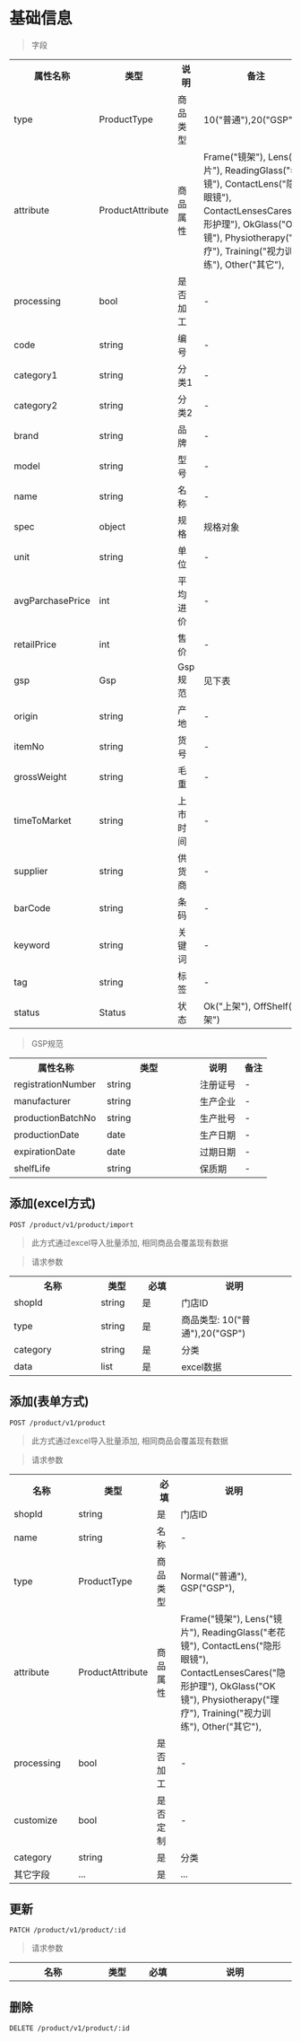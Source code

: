 # 基础信息

> 字段

<table>
    <tr>
        <th style="width:150px;">属性名称</th>
        <th style="width:150px;">类型</th>
        <th>说明</th>
        <th>备注</th>
    </tr>
    <tr>
        <td>type</td>
        <td>ProductType</td>
        <td>商品类型</td>
        <td>10("普通"),20("GSP")</td>
    </tr>
    <tr>
        <td>attribute</td>
        <td>ProductAttribute</td>
        <td>商品属性</td>
        <td>
            Frame("镜架"),
            Lens("镜片"),
            ReadingGlass("老花镜"),
            ContactLens("隐形眼镜"),
            ContactLensesCares("隐形护理"),
            OkGlass("OK镜"),
            Physiotherapy("理疗"),
            Training("视力训练"),
            Other("其它"),
        </td>
    </tr>
    <tr>
        <td>processing</td>
        <td>bool</td>
        <td>是否加工</td>
        <td>-</td>
    </tr>
    <tr>
        <td>code</td>
        <td>string</td>
        <td>编号</td>
        <td>-</td>
    </tr>
    <tr>
        <td>category1</td>
        <td>string</td>
        <td>分类1</td>
        <td>-</td>
    </tr>
    <tr>
        <td>category2</td>
        <td>string</td>
        <td>分类2</td>
        <td>-</td>
    </tr>
    <tr>
        <td>brand</td>
        <td>string</td>
        <td>品牌</td>
        <td>-</td>
    </tr>
    <tr>
        <td>model</td>
        <td>string</td>
        <td>型号</td>
        <td>-</td>
    </tr>
    <tr>
        <td>name</td>
        <td>string</td>
        <td>名称</td>
        <td>-</td>
    </tr>
    <tr>
        <td>spec</td>
        <td>object</td>
        <td>规格</td>
        <td>规格对象</td>
    </tr>
    <tr>
        <td>unit</td>
        <td>string</td>
        <td>单位</td>
        <td>-</td>
    </tr>
    <tr>
        <td>avgParchasePrice</td>
        <td>int</td>
        <td>平均进价</td>
        <td>-</td>
    </tr>
    <tr>
        <td>retailPrice</td>
        <td>int</td>
        <td>售价</td>
        <td>-</td>
    </tr>
    <tr>
        <td>gsp</td>
        <td>Gsp</td>
        <td>Gsp规范</td>
        <td>见下表</td>
    </tr>
    <tr>
        <td>origin</td>
        <td>string</td>
        <td>产地</td>
        <td>-</td>
    </tr>
    <tr>
        <td>itemNo</td>
        <td>string</td>
        <td>货号</td>
        <td>-</td>
    </tr>
    <tr>
        <td>grossWeight</td>
        <td>string</td>
        <td>毛重</td>
        <td>-</td>
    </tr>
    <tr>
        <td>timeToMarket</td>
        <td>string</td>
        <td>上市时间</td>
        <td>-</td>
    </tr>
    <tr>
        <td>supplier</td>
        <td>string</td>
        <td>供货商</td>
        <td>-</td>
    </tr>
    <tr>
        <td>barCode</td>
        <td>string</td>
        <td>条码</td>
        <td>-</td>
    </tr>
    <tr>
        <td>keyword</td>
        <td>string</td>
        <td>关键词</td>
        <td>-</td>
    </tr>
    <tr>
        <td>tag</td>
        <td>string</td>
        <td>标签</td>
        <td>-</td>
    </tr>  
    <tr>
        <td>status</td>
        <td>Status</td>
        <td>状态</td>
        <td>Ok("上架"), OffShelf("下架")</td>
    </tr>
</table>

> GSP规范
<table>
    <tr>
        <th style="width:150px;">属性名称</th>
        <th style="width:150px;">类型</th>
        <th>说明</th>
        <th>备注</th>
    </tr>
    <tr>
        <td>registrationNumber</td>
        <td>string</td>
        <td>注册证号</td>
        <td>-</td>
    </tr>
    <tr>
        <td>manufacturer</td>
        <td>string</td>
        <td>生产企业</td>
        <td>-</td>
    </tr>
    <tr>
        <td>productionBatchNo</td>
        <td>string</td>
        <td>生产批号</td>
        <td>-</td>
    </tr>
    <tr>
        <td>productionDate</td>
        <td>date</td>
        <td>生产日期</td>
        <td>-</td>
    </tr>
    <tr>
        <td>expirationDate</td>
        <td>date</td>
        <td>过期日期</td>
        <td>-</td>
    </tr>
    <tr>
        <td>shelfLife</td>
        <td>string</td>
        <td>保质期</td>
        <td>-</td>
    </tr>
</table>

## 添加(excel方式)

```
POST /product/v1/product/import
```

> 此方式通过excel导入批量添加, 相同商品会覆盖现有数据

>请求参数
<table>
    <tr>
        <th style="width:150px;">名称</th>
        <th style="width:60px;">类型</th>
        <th style="width:60px;">必填</th>
        <th style="width:200px;">说明</th>
    </tr>
    <tr>
        <td>shopId</td>
        <td>string</td>
        <td>是</td>
        <td>门店ID</td>
    </tr>
    <tr>
        <td>type</td>
        <td>string</td>
        <td>是</td>
        <td>商品类型: 10("普通"),20("GSP")</td>
    </tr>
    <tr>
        <td>category</td>
        <td>string</td>
        <td>是</td>
        <td>分类</td>
    </tr>
    <tr>
        <td>data</td>
        <td>list</td>
        <td>是</td>
        <td>excel数据</td>
    </tr>
</table>

## 添加(表单方式)

```
POST /product/v1/product
```

> 此方式通过excel导入批量添加, 相同商品会覆盖现有数据

>请求参数
<table>
    <tr>
        <th style="width:150px;">名称</th>
        <th style="width:60px;">类型</th>
        <th style="width:60px;">必填</th>
        <th style="width:200px;">说明</th>
    </tr>
    <tr>
        <td>shopId</td>
        <td>string</td>
        <td>是</td>
        <td>门店ID</td>
    </tr>
    <tr>
        <td>name</td>
        <td>string</td>
        <td>名称</td>
        <td>-</td>
    </tr>
    <tr>
        <td>type</td>
        <td>ProductType</td>
        <td>商品类型</td>
        <td>
            Normal("普通"),
            GSP("GSP"),
        </td>
    </tr>
    <tr>
        <td>attribute</td>
        <td>ProductAttribute</td>
        <td>商品属性</td>
        <td>
            Frame("镜架"),
            Lens("镜片"),
            ReadingGlass("老花镜"),
            ContactLens("隐形眼镜"),
            ContactLensesCares("隐形护理"),
            OkGlass("OK镜"),
            Physiotherapy("理疗"),
            Training("视力训练"),
            Other("其它"),
        </td>
    </tr>
    <tr>
        <td>processing</td>
        <td>bool</td>
        <td>是否加工</td>
        <td>-</td>
    </tr>
    <tr>
        <td>customize</td>
        <td>bool</td>
        <td>是否定制</td>
        <td>-</td>
    </tr>
    <tr>
        <td>category</td>
        <td>string</td>
        <td>是</td>
        <td>分类</td>
    </tr>
    <tr>
        <td>其它字段</td>
        <td>...</td>
        <td>是</td>
        <td>...</td>
    </tr>
</table>

## 更新

```
PATCH /product/v1/product/:id
```

>请求参数
<table>
    <tr>
        <th style="width:150px;">名称</th>
        <th style="width:60px;">类型</th>
        <th style="width:60px;">必填</th>
        <th style="width:200px;">说明</th>
    </tr>
</table>

## 删除

```
DELETE /product/v1/product/:id
```